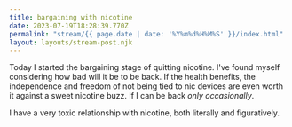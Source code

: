 ```yaml
---
title: bargaining with nicotine
date: 2023-07-19T18:28:39.770Z
permalink: "stream/{{ page.date | date: '%Y%m%d%H%M%S' }}/index.html"
layout: layouts/stream-post.njk
---
```

Today I started the bargaining stage of quitting nicotine. I've found myself considering how bad will it be to be back. If the health benefits, the independence and freedom of not being tied to nic devices are even worth it against a sweet nicotine buzz. If I can be back *only occasionally*.

I have a very toxic relationship with nicotine, both literally and figuratively.